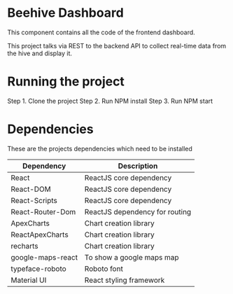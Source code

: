 # Beehive Dashboard

This component contains all the code of the frontend dashboard.

This project talks via REST to the backend API to collect real-time data from the hive and display it.


# Running the project
Step 1. Clone the project 
Step 2. Run NPM install
Step 3. Run NPM start


# Dependencies
These are the projects dependencies which need to be installed

| Dependency | Description |
| ------ | ------ |
| React | ReactJS core dependency | 
| React-DOM | ReactJS core dependency | 
| React-Scripts | ReactJS core dependency | 
| React-Router-Dom | ReactJS dependency for routing | 
| ApexCharts | Chart creation library | 
| ReactApexCharts | Chart creation library | 
| recharts | Chart creation library | 
| google-maps-react | To show a google maps map | 
| typeface-roboto | Roboto font | 
| Material UI | React styling framework | 
